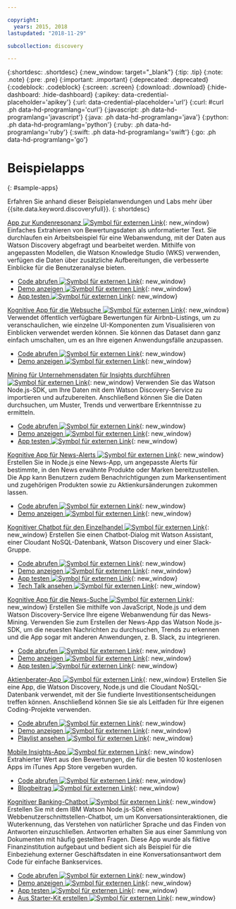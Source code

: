 ```yaml
---

copyright:
  years: 2015, 2018
lastupdated: "2018-11-29"

subcollection: discovery

---
```


{:shortdesc: .shortdesc}
{:new_window: target="_blank"}
{:tip: .tip}
{:note: .note}
{:pre: .pre}
{:important: .important}
{:deprecated: .deprecated}
{:codeblock: .codeblock}
{:screen: .screen}
{:download: .download}
{:hide-dashboard: .hide-dashboard}
{:apikey: data-credential-placeholder='apikey'} 
{:url: data-credential-placeholder='url'}
{:curl: #curl .ph data-hd-programlang='curl'}
{:javascript: .ph data-hd-programlang='javascript'}
{:java: .ph data-hd-programlang='java'}
{:python: .ph data-hd-programlang='python'}
{:ruby: .ph data-hd-programlang='ruby'}
{:swift: .ph data-hd-programlang='swift'}
{:go: .ph data-hd-programlang='go'}

# Beispielapps
{: #sample-apps}

Erfahren Sie anhand dieser Beispielanwendungen und Labs mehr über {{site.data.keyword.discoveryfull}}.
{: shortdesc}

[App zur Kundenresonanz ![Symbol für externen Link](../../icons/launch-glyph.svg "Symbol für externen Link")](http://ibm.biz/customerinsightspattern){: new_window}
Einfaches Extrahieren von Bewertungsdaten als unformatierter Text. Sie durchlaufen ein Arbeitsbeispiel für eine Webanwendung, mit der Daten aus Watson Discovery abgefragt und bearbeitet werden. Mithilfe von angepassten Modellen, die Watson Knowledge Studio (WKS) verwenden, verfügen die Daten über zusätzliche Aufbereitungen, die verbesserte Einblicke für die Benutzeranalyse bieten.
  - [Code abrufen ![Symbol für externen Link](../../icons/launch-glyph.svg "Symbol für externen Link")](https://github.com/IBM/watson-discovery-food-reviews?cm_sp=Developer-_-develop-your-own-watson-discovery-service-application-_-Get-the-Code){: new_window}
  - [Demo anzeigen ![Symbol für externen Link](../../icons/launch-glyph.svg "Symbol für externen Link")](https://www.youtube.com/watch?v=gzlUSyLccSg){: new_window}
  - [App testen ![Symbol für externen Link](../../icons/launch-glyph.svg "Symbol für externen Link")](https://watson-discovery-food-reviews-demo.mybluemix.net/?cm_sp=dw-bluemix-_-code-_-devcenter){: new_window}

[Kognitive App für die Websuche ![Symbol für externen Link](../../icons/launch-glyph.svg "Symbol für externen Link")](http://ibm.biz/searchpattern){: new_window}
Verwendet öffentlich verfügbare Bewertungen für Airbnb-Listings, um zu veranschaulichen, wie einzelne UI-Komponenten zum Visualisieren von Einblicken verwendet werden können. Sie können das Dataset dann ganz einfach umschalten, um es an Ihre eigenen Anwendungsfälle anzupassen.
  - [Code abrufen ![Symbol für externen Link](../../icons/launch-glyph.svg "Symbol für externen Link")](https://github.com/IBM/watson-discovery-ui?cm_sp=Developer-_-develop-a-fully-featured-web-app-built-on-the-watson-discovery-service-_-Get-the-Code){: new_window}
  - [Demo anzeigen ![Symbol für externen Link](../../icons/launch-glyph.svg "Symbol für externen Link")](https://www.youtube.com/watch?v=5EEmQwcjUa4&cm_sp=Developer-_-develop-a-fully-featured-web-app-built-on-the-watson-discovery-service-_-View-the-Video){: new_window}
    
[Mining für Unternehmensdaten für Insights durchführen ![Symbol für externen Link](../../icons/launch-glyph.svg "Symbol für externen Link")](http://ibm.biz/minedatapattern){: new_window}
Verwenden Sie das Watson Node.js-SDK, um Ihre Daten mit dem Watson Discovery-Service zu importieren und aufzubereiten. Anschließend können Sie die Daten durchsuchen, um Muster, Trends und verwertbare Erkenntnisse zu ermitteln.
  - [Code abrufen ![Symbol für externen Link](../../icons/launch-glyph.svg "Symbol für externen Link")](https://github.com/IBM/watson-discovery-analyze-data-breaches?cm_sp=IBMCode-_-import-enrich-and-gain-insight-from-data-_-Get-the-Code){: new_window}
  - [Demo anzeigen ![Symbol für externen Link](../../icons/launch-glyph.svg "Symbol für externen Link")](https://www.youtube.com/watch?v=zAu9tHefdDc&cm_sp=IBMCode-_-import-enrich-and-gain-insight-from-data-_-View-the-Demo){: new_window}
  - [App testen ![Symbol für externen Link](../../icons/launch-glyph.svg "Symbol für externen Link")](https://watson-discovery-analyze-data-breaches-20180525204327714.mybluemix.net/?cm_sp=dw-bluemix-_-code-_-devcenter){: new_window}

[Kognitive App für News-Alerts ![Symbol für externen Link](../../icons/launch-glyph.svg "Symbol für externen Link")](http://ibm.biz/newsalerting){: new_window}
Erstellen Sie in Node.js eine News-App, um angepasste Alerts für bestimmte, in den News erwähnte Produkte oder Marken bereitzustellen. Die App kann Benutzern zudem Benachrichtigungen zum Markensentiment und zugehörigen Produkten sowie zu Aktienkursänderungen zukommen lassen.
  - [Code abrufen ![Symbol für externen Link](../../icons/launch-glyph.svg "Symbol für externen Link")](https://github.com/IBM/watson-discovery-news-alerting?cm_sp=IBMCode-_-create-a-cognitive-news-alerting-app-_-Get-the-Code){: new_window}
  - [Demo anzeigen ![Symbol für externen Link](../../icons/launch-glyph.svg "Symbol für externen Link")](https://www.youtube.com/watch?v=N-HaIpPGde0&cm_sp=IBMCode-_-create-a-cognitive-news-alerting-app-_-View-the-demo){: new_window}
  
[Kognitiver Chatbot für den Einzelhandel ![Symbol für externen Link](../../icons/launch-glyph.svg "Symbol für externen Link")](http://ibm.biz/retailchatbot){: new_window}
Erstellen Sie einen Chatbot-Dialog mit Watson Assistant, einer Cloudant NoSQL-Datenbank, Watson Discovery und einer Slack-Gruppe.
  - [Code abrufen ![Symbol für externen Link](../../icons/launch-glyph.svg "Symbol für externen Link")](https://github.com/IBM/watson-online-store/?cm_sp=IBMCode-_-create-cognitive-retail-chatbot-_-Get-the-Code){: new_window}
  - [Demo anzeigen ![Symbol für externen Link](../../icons/launch-glyph.svg "Symbol für externen Link")](https://www.youtube.com/watch?v=b-94B3O1czU&cm_sp=IBMCode-_-create-cognitive-retail-chatbot-_-View-the-Demo){: new_window}
  - [App testen ![Symbol für externen Link](../../icons/launch-glyph.svg "Symbol für externen Link")](https://watson-online-store-live.mybluemix.net/?cm_sp=dw-bluemix-_-code-_-devcenter){: new_window}
  - [Tech Talk ansehen ![Symbol für externen Link](../../icons/launch-glyph.svg "Symbol für externen Link")](https://developer.ibm.com/code/videos/tech-talk-replay-create-cognitive-retail-chatbot/){: new_window}
  
[Kognitive App für die News-Suche ![Symbol für externen Link](../../icons/launch-glyph.svg "Symbol für externen Link")](http://ibm.biz/trendingnews){: new_window}
Erstellen Sie mithilfe von JavaScript, Node.js und dem Watson Discovery-Service Ihre eigene Webanwendung für das News-Mining. Verwenden Sie zum Erstellen der News-App das Watson Node.js-SDK, um die neuesten Nachrichten zu durchsuchen, Trends zu erkennen und die App sogar mit anderen Anwendungen, z. B. Slack, zu integrieren.
  - [Code abrufen ![Symbol für externen Link](../../icons/launch-glyph.svg "Symbol für externen Link")](https://github.com/IBM/watson-discovery-news/?cm_sp=IBMCode-_-create-a-cognitive-news-search-app-_-Get-the-Code){: new_window}
  - [Demo anzeigen ![Symbol für externen Link](../../icons/launch-glyph.svg "Symbol für externen Link")](https://www.youtube.com/watch?v=EZGgvci9nC0&cm_sp=IBMCode-_-create-a-cognitive-news-search-app-_-View-the-Demo){: new_window}
  - [App testen ![Symbol für externen Link](../../icons/launch-glyph.svg "Symbol für externen Link")](https://watson-discovery-news-demo.mybluemix.net/?cm_sp=dw-bluemix-_-code-_-devcenter){: new_window}
  
[Aktienberater-App ![Symbol für externen Link](../../icons/launch-glyph.svg "Symbol für externen Link")](http://ibm.biz/stockinformation){: new_window}
Erstellen Sie eine App, die Watson Discovery, Node.js und die Cloudant NoSQL-Datenbank verwendet, mit der Sie fundierte Investitionsentscheidungen treffen können. Anschließend können Sie sie als Leitfaden für Ihre eigenen Coding-Projekte verwenden.
  - [Code abrufen ![Symbol für externen Link](../../icons/launch-glyph.svg "Symbol für externen Link")](https://github.com/IBM/watson-stock-advisor){: new_window}
  - [Demo anzeigen ![Symbol für externen Link](../../icons/launch-glyph.svg "Symbol für externen Link")](https://youtu.be/uigisF50F8s){: new_window}
  - [Playlist ansehen ![Symbol für externen Link](../../icons/launch-glyph.svg "Symbol für externen Link")](https://www.youtube.com/playlist?list=PLzUbsvIyrNfknNewObx5N7uGZ5FKH0Fde){: new_window}

[Mobile Insights-App ![Symbol für externen Link](../../icons/launch-glyph.svg "Symbol für externen Link")](http://ibm.biz/mobileinsights){: new_window}
Extrahierter Wert aus den Bewertungen, die für die besten 10 kostenlosen Apps im iTunes App Store vergeben wurden.
  - [Code abrufen ![Symbol für externen Link](../../icons/launch-glyph.svg "Symbol für externen Link")](https://github.com/watson-developer-cloud/app-insights-discovery){: new_window}
  - [Blogbeitrag ![Symbol für externen Link](../../icons/launch-glyph.svg "Symbol für externen Link")](https://www.ibm.com/blogs/watson/2017/06/next-breakthrough-in-bad-customer-review/){: new_window}

[Kognitiver Banking-Chatbot ![Symbol für externen Link](../../icons/launch-glyph.svg "Symbol für externen Link")](http://ibm.biz/bankingbot){: new_window}
Erstellen Sie mit dem IBM Watson Node.js-SDK einen Webbenutzerschnittstellen-Chatbot, um um Konversationsinteraktionen, die Wuterkennung, das Verstehen von natürlicher Sprache und das Finden von Antworten einzuschließen. Antworten erhalten Sie aus einer Sammlung von Dokumenten mit häufig gestellten Fragen. Diese App wurde als fiktive Finanzinstitution aufgebaut und bedient sich als Beispiel für die Einbeziehung externer Geschäftsdaten in eine Konversationsantwort dem Code für einfache Bankservices.
  - [Code abrufen ![Symbol für externen Link](../../icons/launch-glyph.svg "Symbol für externen Link")](https://github.com/IBM/watson-banking-chatbot?cm_sp=IBMCode-_-create-cognitive-banking-chatbot-_-Get-the-Code){: new_window}
  - [Demo anzeigen ![Symbol für externen Link](../../icons/launch-glyph.svg "Symbol für externen Link")](https://www.youtube.com/watch?v=Jxi7U7VOMYg&cm_sp=IBMCode-_-create-cognitive-banking-chatbot-_-View-the-Demo){: new_window}
  - [App testen ![Symbol für externen Link](../../icons/launch-glyph.svg "Symbol für externen Link")](https://create-a-cognitive-banking-chatbot-hnike.mybluemix.net/?cm_sp=dw-bluemix-_-code-_-devcenter){: new_window}
  - [Aus Starter-Kit erstellen ![Symbol für externen Link](../../icons/launch-glyph.svg "Symbol für externen Link")](https://cloud.ibm.com/developer/watson/create-project?starterKit=a5819b41-0f6f-34cb-9067-47fd16835d04&cm_sp=dw-bluemix-_-code-_-devcenter){: new_window}
